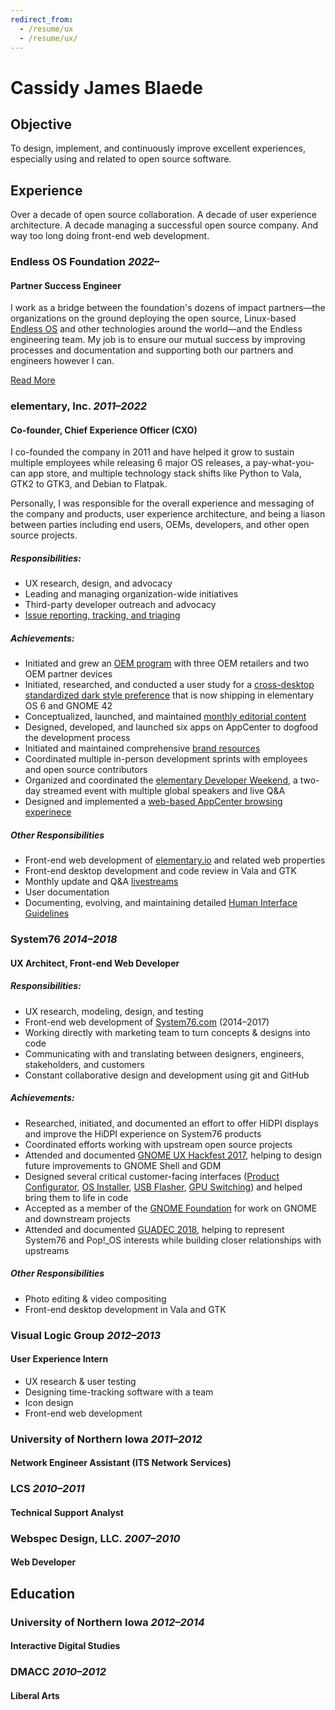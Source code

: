 ```yaml
---
redirect_from: 
  - /resume/ux
  - /resume/ux/
---
```


# Cassidy James Blaede

## Objective

To design, implement, and continuously improve excellent experiences, especially using and related to open source software.

## Experience

Over a decade of open source collaboration. A decade of user experience architecture. A decade managing a successful open source company. And way too long doing front-end web development.

### Endless OS Foundation _2022–_

#### Partner Success Engineer

I work as a bridge between the foundation's dozens of impact partners—the organizations on the ground deploying the open source, Linux-based [Endless OS](https://www.endlessos.org/os) and other technologies around the world—and the Endless engineering team. My job is to ensure our mutual success by improving processes and documentation and supporting both our partners and engineers however I can.

[Read More](/blog/ive-joined-the-endless-os-foundationt)

### elementary, Inc. _2011–2022_

#### Co-founder, Chief Experience Officer (CXO)

I co-founded the company in 2011 and have helped it grow to sustain multiple employees while releasing 6 major OS releases, a pay-what-you-can app store, and multiple technology stack shifts like Python to Vala, GTK2 to GTK3, and Debian to Flatpak.

Personally, I was responsible for the overall experience and messaging of the company and products, user experience architecture, and being a liason between parties including end users, OEMs, developers, and other open source projects.

##### Responsibilities:

- UX research, design, and advocacy
- Leading and managing organization-wide initiatives
- Third-party developer outreach and advocacy
- [Issue reporting, tracking, and triaging](https://github.com/search?o=desc&q=org%3Aelementary+cassidyjames&s=updated&type=Issues&utf8=%E2%9C%93)

##### Achievements:

- Initiated and grew an [OEM program](https://elementary.io/oem) with three OEM retailers and two OEM partner devices
- Initiated, researched, and conducted a user study for a [cross-desktop standardized dark style preference](https://blog.elementary.io/tags/#dark-style) that is now shipping in elementary OS 6 and GNOME 42 
- Conceptualized, launched, and maintained [monthly editorial content](https://blog.elementary.io)
- Designed, developed, and launched six apps on AppCenter to dogfood the development process
- Initiated and maintained comprehensive [brand resources](https://elementary.io/brand)
- Coordinated multiple in-person development sprints with employees and open source contributors
- Organized and coordinated the [elementary Developer Weekend](https://edw.elementary.io/), a two-day streamed event with multiple global speakers and live Q&A
- Designed and implemented a [web-based AppCenter browsing experinece](https://medium.com/elementaryos/introducing-new-appcenter-sharing-urls-4da5ee92f12d)

##### Other Responsibilities

- Front-end web development of [elementary.io](https://elementary.io) and related web properties
- Front-end desktop development and code review in Vala and GTK
- Monthly update and Q&A [livestreams](https://youtube.com/c/elementaryinc) 
- User documentation
- Documenting, evolving, and maintaining detailed [Human Interface Guidelines](https://elementary.io/docs/human-interface-guidelines)

### System76 _2014–2018_

#### UX Architect, Front-end Web Developer

##### Responsibilities:

- UX research, modeling, design, and testing
- Front-end web development of [System76.com](https://system76.com) (2014–2017)
- Working directly with marketing team to turn concepts & designs into code
- Communicating with and translating between designers, engineers, stakeholders, and customers
- Constant collaborative design and development using git and GitHub

##### Achievements:

- Researched, initiated, and documented an effort to offer HiDPI displays and improve the HiDPI experience on System76 products
- Coordinated efforts working with upstream open source projects
- Attended and documented [GNOME UX Hackfest 2017](http://blog.system76.com/post/167747412318/gnome-ux-hackfest-2017), helping to design future improvements to GNOME Shell and GDM
- Designed several critical customer-facing interfaces ([Product Configurator](https://system76.com/laptops/lemp10/configure), [OS Installer](https://github.com/elementary/installer/wiki), [USB Flasher](https://github.com/pop-os/popsicle/wiki/GUI-Design), [GPU Switching](https://github.com/pop-os/gnome-shell-extension-system76-power/wiki)) and helped bring them to life in code
- Accepted as a member of the [GNOME Foundation](https://www.gnome.org/foundation/membership/) for work on GNOME and downstream projects
- Attended and documented [GUADEC 2018](http://blog.system76.com/post/176340998478/guadec-conference-summary-2018), helping to represent System76 and Pop!_OS interests while building closer relationships with upstreams

##### Other Responsibilities

- Photo editing & video compositing
- Front-end desktop development in Vala and GTK

### Visual Logic Group _2012–2013_

#### User Experience Intern

- UX research & user testing
- Designing time-tracking software with a team
- Icon design
- Front-end web development

### University of Northern Iowa _2011–2012_

#### Network Engineer Assistant (ITS Network Services)

<!--
- Configured and maintained switch firmware & configuration
- Managed Wi-Fi monitoring service
- Performed wireless site surveys
- Provisioned and configured wireless APs
- Handled RMA procedures
- Utilized various consoles for network and AP management
- Created and managed wireless heatmaps
- Tracked tasks and progress in a ticketing system
-->

### LCS _2010–2011_

#### Technical Support Analyst

<!--
- Provided support to internal staff and external clients via help desk
- Assisted staff/clients with password resets, software installation, etc.
- Wrote and maintained documentation through Sharepoint
- Communicated technical concepts to facilitate understanding
- Rapidly learned and mastered varied internal systems and programs
- Tracked tasks and progress in a ticketing system
-->

### Webspec Design, LLC. _2007–2010_

#### Web Developer

<!--
- Front-end web development of small client websites
- Training and supporting clients
- Installing, configuring, developing, and supporting custom Wordpress-based
  websites and plugins
- High-fidelity web design slicing & implementation
-->

## Education

### University of Northern Iowa _2012–2014_

#### Interactive Digital Studies

### DMACC _2010–2012_

#### Liberal Arts

